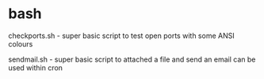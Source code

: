 # bash

checkports.sh - super basic script to test open ports with some ANSI colours

sendmail.sh - super basic script to attached a file and send an email can be used within cron
